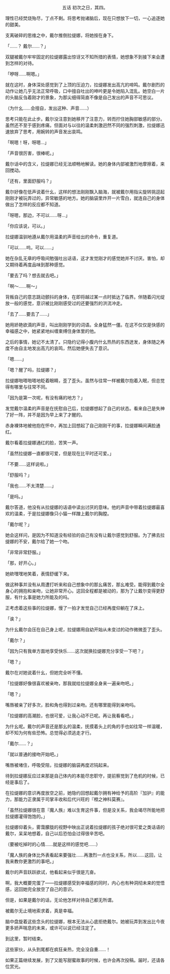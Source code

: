 <p align="center">五话 初次之日，其四。</p>

理性已经焚烧殆尽，丁点不剩。将思考抛诸脑后，现在只想放下一切，一心追逐她的甜美。

支离破碎的思维之中，戴尔推倒拉缇娜，将她按在身下。

「……？ 戴尔……？」

双腿被戴尔牢牢固定的拉缇娜露出惊讶又不知所措的表情，她想象不到接下来会遭到怎样的对待。

「咿呀……啊嗯。」

就在这时，身体深处感觉到了上顶的压迫力，拉缇娜发出高亢的啼鸣。戴尔剧烈的动作让她几乎无法正常呼吸，口中擅自吐出的呻吟更是令她陷入混乱。她空白一片的头脑反刍着刚才的景象，为那尖细得简直不像是自己发出的声音不可思议。

（为什幺……会擅自，发出这种、声音……）

思考只能在此止步。戴尔没注意到她移开了注意力，转而拧住她胸部敏感的部分。虽然还不至于感到疼痛，但面对与以往的温柔刺激迥然不同的强烈刺激，拉缇娜迅速放弃了思考，用婉转的声音发出哀鸣。

「啊嗯！呀，呀嗯…」

「声音很厉害，很棒呢。」

戴尔话中的含义，拉缇娜已经无法顺畅地解读。她的身体内部被激烈地摩擦着，来回搅动。

「还有，里面舒服吗？」

戴尔好像在低声说着什幺，这样的想法刚刚飘入脑海，就被戴尔用指尖旋转挑逗起刚刚才被玩弄过的，异常敏感的地方。她的脑袋里炸开一片雪白，就连自己的身体做出了怎样的反应都不知道。

「呀嗯，那边，不可以……呀…」

「你应该说，可以。」

拉缇娜温驯地遵从戴尔用温柔的声音给出的命令，重复道。

「可以……呜，可以……」

她在杂乱无章的呼吸间勉强吐出话语，这才发觉刚才的感觉她并不讨厌。害怕，却又期待着再度品味到那种感觉。

「要去了吗？想去就去吧。」

「啊～……啊～」

背叛自己的意志跳动颤抖的身体，在即将越过某一点时抵达了临界。伴随着闪光绽放一般的感觉，意识被比刚刚感受过的还要强烈的洪流冲走。

「去了……要去了……」

她用娇艳欲滴的声音，叫出刚刚学到的词语。全身猛然一僵。在这不仅仅是快感的幸福感之中，她紧紧地纠缠束缚住身体里的他。

之后的事情，她记不太清了。只隐约记得小腹内什幺热热的东西迸发，身体随之再度不由自主地发出高亢的哀鸣，然后她便失去了意识。

「嗯……」

「嗯？醒了吗，拉缇娜？」

拉缇娜啪嗒啪嗒地眨着眼睛，歪了歪头。虽然与往常一样被戴尔抱着入眠，但总觉得有哪里与往常不同。

「因为是第一次呢，有没有痛的地方？」

发觉戴尔温柔的声音是在抚慰自己后，拉缇娜想起了自己的状态。看来自己是失神了好一阵，并不是因为早上来了才醒的。

赤身裸体地被他抱在怀中，再加上回想起了自己刚刚干的事，拉缇娜瞬间满脸通红。

戴尔看着拉缇娜通红的脸，苦笑一声。

「虽然拉缇娜一直都很可爱，但是现在比平时还可爱。」

「不要……这样说啦。」

「舒服吗？」

「我也……不太清楚……」

「是吗。」

戴尔答道，他没有从拉缇娜的话语中读出讨厌的意味。他的声音中带着拉缇娜最喜欢的温柔，于是拉缇娜像只小猫一样蹭上戴尔的胸膛。

「戴尔呢？」

她会这样问，是因为不知道没有经验的自己有没有让戴尔感觉到舒服。为了拂去拉缇娜的不安，戴尔给了她一个吻。

「非常非常舒服。」

「那，好开心。」

她欸嘿嘿地笑着，表情舒缓下来。

做这种事并没有从周遭打听来和自己想象中的那幺痛苦，那幺难受。能得到戴尔全身心的拥抱和亲吻，让她非常开心。这回全程都是被动的，那为了让戴尔变得更舒服，有什幺事是她力所能及的吗。

正考虑着这些事的拉缇娜，慢了一拍才发觉自己已经再度仰躺在了床上。

「诶？」

为什幺戴尔会压在自己身上呢，拉缇娜用自幼开始从未变过的动作微微歪了歪头。

「戴尔？」

「因为只有我单方面地享受快乐……这次就换拉缇娜充分享受一下吧？」

「嗯？」

戴尔在对她说着什幺，但她完全听不懂。

「拉缇娜好像很喜欢被亲吻，那我就给拉缇娜全身来一遍亲吻吧。」

「嗯？」

嘴唇被亲了好多次，脸和角也得到过亲吻。还有哪里能得到亲吻吗。

「拉缇娜的高潮脸，也很可爱，让我心动不已呢。再让我看看吧。」

为什幺呢。戴尔的声音还是那幺的温柔，抚摸着头上的角的手也如往常一样温暖，却不知为何有些恐怖。总觉得必须逃走才行。

「戴尔……？」

「就以普通的接吻开始吧。」

嘴唇被堵住，呼吸受阻，拉缇娜的脑袋再度迟钝起来。

待到拉缇娜反应过来那是自己体内的本能尽忠职守，提前察觉到了危机的时候，已经是事后了。

在拉缇娜的意识再度放空之前，她隐约回想起戴尔拥有神给予的高阶『加护』的能力，那能力正隶属于司掌丰收和后代兴旺的『橙之神科莫赛』。

「虽然拉缇娜很在意『魔人族』难以生育这件事，但是没关系，我会竭尽所能地把拉缇娜灌得饱饱的。」

拉缇娜仰着头，雾霭朦胧的视野中映出正说着拉缇娜的孩子绝对很可爱之类话语的戴尔，呆呆地想着，自己以后恐怕会过得很辛苦吧。

（要被吃掉时的心情……就是这样的感觉吧……）

「魔人族的身体比外表看起来要强壮……再激烈一点也没关系，所以……这回，让我来教你更激烈的事吧。」

戴尔的声音跃跃欲试，他看起来似乎很是亢奋。

啊，我大概要完蛋了——拉缇娜感受到幸福感的同时，内心也有种洞彻未来的觉悟感，这回她完全放空了自己的意识。

但是，如果是戴尔的话，无论他怎样对待自己都无所谓。

被戴尔无止境地索求着，真是幸福。

脑中盘旋着这些念头的拉缇娜，根本无法从心底拒绝戴尔。她被玩弄到发出比今夜更多娇声喘息的未来，或许可以说已经注定了。

到这里，暂时结束。

这些家伙，从头到尾都在疯狂亲热，完全没自重……！

如果正篇继续发展，到了又能写甜蜜故事的时候，也许会再次投稿。届时，还请各位赏光。

